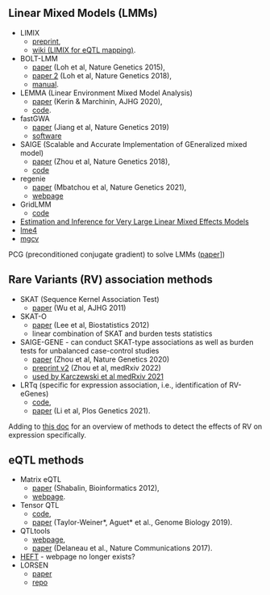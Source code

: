 ## Linear Mixed Models (LMMs)

* LIMIX
  * [preprint](https://www.biorxiv.org/content/10.1101/003905v2),
  * [wiki (LIMIX for eQTL mapping)](https://github.com/single-cell-genetics/limix_qtl/wiki).
* BOLT-LMM
  * [paper](https://www.nature.com/articles/ng.3190) (Loh et al, Nature Genetics 2015),
  * [paper 2](https://www.nature.com/articles/s41588-018-0144-6) (Loh et al, Nature Genetics 2018),
  * [manual](https://alkesgroup.broadinstitute.org/BOLT-LMM/BOLT-LMM_manual.html).
* LEMMA (Linear Environment Mixed Model Analysis)
  * [paper](https://www.sciencedirect.com/science/article/pii/S0002929720302779) (Kerin & Marchinin, AJHG 2020),
  * [code](https://mkerin.github.io/LEMMA/).
* fastGWA
  * [paper](https://www.nature.com/articles/s41588-019-0530-8) (Jiang et al, Nature Genetics 2019)
  * [software](https://yanglab.westlake.edu.cn/software/gcta/#fastGWA)
* SAIGE (Scalable and Accurate Implementation of GEneralized mixed model)
  * [paper](https://www.nature.com/articles/s41588-018-0184-y) (Zhou et al, Nature Genetics 2018),
  * [code](https://github.com/weizhouUMICH/SAIGE/)
* regenie
  * [paper](https://www.nature.com/articles/s41588-021-00870-7) (Mbatchou et al, Nature Genetics 2021),
  * [webpage](https://rgcgithub.github.io/regenie/)
* GridLMM
  * [code](https://github.com/deruncie/GridLMM)
* [Estimation and Inference for Very Large Linear Mixed Effects Models](https://arxiv.org/pdf/1610.08088.pdf)
* [lme4](https://github.com/lme4/lme4)
* [mgcv](https://www.maths.ed.ac.uk/~swood34/mgcv/#:~:text=mgcv%20is%20an%20R%20package,splines%20with%20automatic%20smoothness%20estimation.)

PCG (preconditioned conjugate gradient) to solve LMMs ([paper](https://www.sciencedirect.com/science/article/pii/0377042788903585?ref=pdf_download&fr=RR-2&rr=71fa1dad6e88a831)])

## Rare Variants (RV) association methods

* SKAT (Sequence Kernel Association Test)
  * [paper](https://www.sciencedirect.com/science/article/pii/S0002929711002229) (Wu et al, AJHG 2011)
* SKAT-O 
  * [paper](https://academic.oup.com/biostatistics/article/13/4/762/241404) (Lee et al, Biostatistics 2012)
  * linear combination of SKAT and burden tests statistics
* SAIGE-GENE - can conduct SKAT-type associations as well as burden tests for unbalanced case-control studies
  * [paper](https://www.nature.com/articles/s41588-020-0621-6) (Zhou et al, Nature Genetics 2020)
  * [preprint v2](https://www.medrxiv.org/content/10.1101/2021.07.12.21260400v2) (Zhou et al, medRxiv 2022)
  * [used by Karczewski et al medRxiv 2021](https://www.medrxiv.org/content/10.1101/2021.06.19.21259117v4.full.pdf)
* LRTq (specific for expression association, i.e., identification of RV-eGenes)
  * [code](https://github.com/avallonking/LRTq),
  * [paper](https://journals.plos.org/plosgenetics/article?id=10.1371/journal.pgen.1009596) (Li et al, Plos Genetics 2021).

Adding to [this doc](https://docs.google.com/document/d/1zWrtY_1xe0Ye63ukfwb940g1mLwsvRDe-LgHkDyOzvs/edit) for an overview of methods to detect the effects of RV on expression specifically.

## eQTL methods

* Matrix eQTL
  * [paper](https://academic.oup.com/bioinformatics/article/28/10/1353/213326) (Shabalin, Bioinformatics 2012),
  * [webpage](http://www.bios.unc.edu/research/genomic_software/Matrix_eQTL/).
* Tensor QTL
  * [code](https://github.com/broadinstitute/tensorqtl),
  * [paper](https://genomebiology.biomedcentral.com/articles/10.1186/s13059-019-1836-7) (Taylor-Weiner*, Aguet* et al., Genome Biology 2019).
* QTLtools
  * [webpage](https://qtltools.github.io/qtltools/),
  * [paper](https://www.nature.com/articles/ncomms15452) (Delaneau et al., Nature Communications 2017).
* [HEFT](https://academic.oup.com/bioinformatics/article/30/3/369/228688) - webpage no longer exists?
* LORSEN
  * [paper](https://www.frontiersin.org/articles/10.3389/fgene.2021.690926/full)
  * [repo](https://github.com/gaochengPRC/LORSEN)
